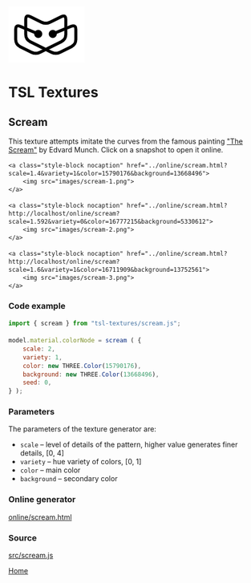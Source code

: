 <img class="logo" src="../assets/logo/logo.png">


# TSL Textures


## Scream
This texture attempts imitate the curves from the famous
painting ["The Scream"](https://en.wikipedia.org/wiki/The_Scream)
by Edvard Munch. Click on a snapshot to open it online.

<p class="gallery">

	<a class="style-block nocaption" href="../online/scream.html?scale=1.4&variety=1&color=15790176&background=13668496">
		<img src="images/scream-1.png">
	</a>

	<a class="style-block nocaption" href="../online/scream.html?http://localhost/online/scream?scale=1.592&variety=0&color=16777215&background=5330612">
		<img src="images/scream-2.png">
	</a>

	<a class="style-block nocaption" href="../online/scream.html?http://localhost/online/scream?scale=1.6&variety=1&color=16711909&background=13752561">
		<img src="images/scream-3.png">
	</a>

</p>


### Code example

```js
import { scream } from "tsl-textures/scream.js";

model.material.colorNode = scream ( {
	scale: 2,
	variety: 1,
	color: new THREE.Color(15790176),
	background: new THREE.Color(13668496),
	seed: 0,
} );
```


### Parameters

The parameters of the texture generator are:

* `scale` &ndash; level of details of the pattern, higher value generates finer details, [0, 4]
* `variety` &ndash; hue variety of colors, [0, 1]
* `color` &ndash; main color
* `background` &ndash; secondary color


### Online generator

[online/scream.html](../online/scream.html)


### Source

[src/scream.js](https://github.com/boytchev/texture-generator/blob/main/src/scream.js)


<div class="footnote">
	<a href="../">Home</a>
</div>